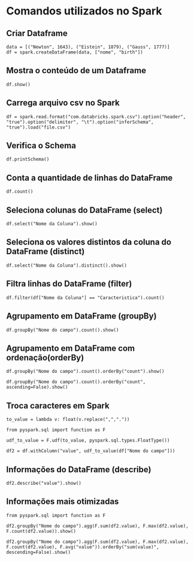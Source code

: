# Comandos utilizados no Spark


## Criar Dataframe

```
data = [("Newton", 1643), ("Eistein", 1879), ("Gauss", 1777)]
df = spark.createDataFrame(data, ["nome", "birth"])
```

## Mostra o conteúdo de um Dataframe

```
df.show()
```

## Carrega arquivo csv no Spark

```
df = spark.read.format("com.databricks.spark.csv").option("header", "true").option("delimiter", "\t").option("inferSchema", "true").load("file.csv")
```

## Verifica o Schema

```
df.printSchema()
```

## Conta a quantidade de linhas do DataFrame

```
df.count()
```

## Seleciona colunas do DataFrame (select)

```
df.select("Nome da Coluna").show()
```

## Seleciona os valores distintos da coluna do DataFrame (distinct)

```
df.select("Nome da Coluna").distinct().show()
```

## Filtra linhas do DataFrame (filter)

```
df.filter(df["Nome da Coluna"] == "Caracteristica").count()
```

## Agrupamento em DataFrame (groupBy)

```
df.groupBy("Nome do campo").count().show()
```

## Agrupamento em DataFrame com ordenação(orderBy)

```
df.groupBy("Nome do campo").count().orderBy("count").show()
```

```
df.groupBy("Nome do campo").count().orderBy("count", ascending=False).show()
```

## Troca caracteres em Spark

```
to_value = lambda v: float(v.replace(",","."))

from pyspark.sql import function as F

udf_to_value = F.udf(to_value, pyspark.sql.types.FloatType())

df2 = df.withColumn("value", udf_to_value(df["Nome do campo"]))
```

## Informações do DataFrame (describe)

```
df2.describe("value").show()
```

## Informações mais otimizadas

```
from pyspark.sql import function as F

df2.groupBy("Nome do campo").agg(F.sum(df2.value), F.max(df2.value), F.count(df2.value)).show()
```


```
df2.groupBy("Nome do campo").agg(F.sum(df2.value), F.max(df2.value), F.count(df2.value), F.avg("value")).orderBy("sum(value)", descending=False).show()
```



























































